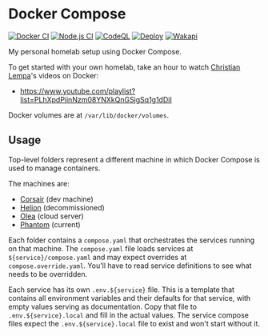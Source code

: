 # Docker Compose

[![Docker CI](https://github.com/NatoBoram/docker-compose/actions/workflows/docker.yaml/badge.svg)](https://github.com/NatoBoram/docker-compose/actions/workflows/docker.yaml) [![Node.js CI](https://github.com/NatoBoram/docker-compose/actions/workflows/node.js.yaml/badge.svg)](https://github.com/NatoBoram/docker-compose/actions/workflows/node.js.yaml) [![CodeQL](https://github.com/NatoBoram/docker-compose/actions/workflows/github-code-scanning/codeql/badge.svg)](https://github.com/NatoBoram/docker-compose/actions/workflows/github-code-scanning/codeql) [![Deploy](https://github.com/NatoBoram/docker-compose/actions/workflows/deploy.yaml/badge.svg)](https://github.com/NatoBoram/docker-compose/actions/workflows/deploy.yaml) [![Wakapi](https://wakapi.dev/api/badge/NatoBoram/interval:any/project:docker-compose)](https://wakapi.dev/summary?interval=any&project=docker-compose)

My personal homelab setup using Docker Compose.

To get started with your own homelab, take an hour to watch [Christian Lempa](https://youtube.com/@christianlempa)'s videos on Docker:

- <https://www.youtube.com/playlist?list=PLhXpdPiinNzm08YNXkQnGSjgSq1g1dDiI>

Docker volumes are at `/var/lib/docker/volumes`.

## Usage

Top-level folders represent a different machine in which Docker Compose is used to manage containers.

The machines are:

- [Corsair](./corsair) (dev machine)
- [Helion](./helion) (decommissioned)
- [Olea](./olea) (cloud server)
- [Phantom](./phantom) (current)

Each folder contains a `compose.yaml` that orchestrates the services running on that machine. The `compose.yaml` file loads services at `${service}/compose.yaml` and may expect overrides at `compose.override.yaml`. You'll have to read service definitions to see what needs to be overridden.

Each service has its own `.env.${service}` file. This is a template that contains all environment variables and their defaults for that service, with empty values serving as documentation. Copy that file to `.env.${service}.local` and fill in the actual values. The service compose files expect the `.env.${service}.local` file to exist and won't start without it.
